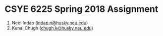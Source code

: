 # CSYE 6225 Spring 2018 Assignment

1. Neel Indap (indap.n@husky.neu.edu)
2. Kunal Chugh (chugh.k@husky.neu.edu)


